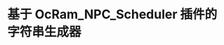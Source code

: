 <script setup>
// import Demo from "@docs/rm-developer/jyly/demo.vue";
</script>

# 基于 OcRam_NPC_Scheduler 插件的字符串生成器

<demo vue="./demo.vue" />
<!-- <Demo /> -->
